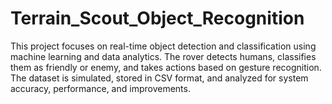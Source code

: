 # Terrain_Scout_Object_Recognition
This project focuses on real-time object detection and classification using machine learning and data analytics. The rover detects humans, classifies them as friendly or enemy, and takes actions based on gesture recognition. The dataset is simulated, stored in CSV format, and analyzed for system accuracy, performance, and improvements.

